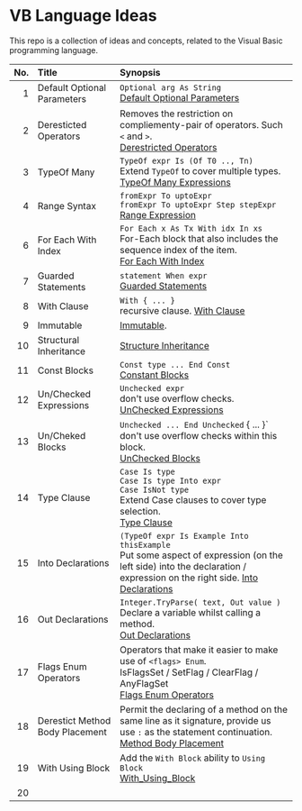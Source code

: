 # VB Language Ideas

This repo is a collection of ideas and concepts, related to the Visual Basic programming language.

|  No.  | **Title**                              | **Synopsis**                                                                     | 
|------:|:---------------------------------------|:---------------------------------------------------------------------------------|
|   1   | Default Optional Parameters            | `Optional arg As String` <br />[Default Optional Parameters](Default_Optional_Parameters.md)                    
|   2   | Deresticted Operators                  | Removes the restriction on compliementy-pair of operators. Such `<` and `>`. <br />  [Derestricted Operators](Derestricted_Operators.md) |     
|   3   | TypeOf Many                            | `TypeOf expr Is (Of T0 .., Tn)` <br /> Extend `TypeOf` to cover multiple types. <br /> [TypeOf Many Expressions](TypeOf_Many.md)                    
|   4   | Range Syntax                           | `fromExpr To uptoExpr` <br /> `fromExpr To uptoExpr Step stepExpr` <br /> [Range Expression](RangeExpression.md)                |   5   | ZIP Query Syntax                       | `From x In xs Zip y In ys` <br /> [Linq Zip Clause](Linq_Zip_Clause.md)
|   6   | For Each With Index                    | `For Each x As Tx With idx In xs` <br /> For-Each block that also includes the sequence index of the item. <br /> [For Each With Index](For_Each_With_Index.md)                    
|   7   | Guarded Statements                     | `statement When expr` <br /> [Guarded Statements](Guarded_Statements.md)                                        
|   8   | With Clause                            | `With { ... }` <br /> recursive clause. [With Clause](WithClause.md)
|   9   | Immutable                              | [Immutable](Immutable.md).
|  10   | Structural Inheritance                 | [Structure Inheritance](StructureInheritance.md)
|  11   | Const Blocks                           | ```Const type ... End Const ``` <br />[Constant Blocks](Constant_Block.md)
|  12   | Un/Checked Expressions                 | `Unchecked expr` <br /> don't use overflow checks. <br /> [UnChecked Expressions](UnChecked_Expression.md)
|  13   | Un/Cheked Blocks                       | `Unchecked ... End Unchecked` { ... }` <br /> don't use overflow checks within this block. <br /> [UnChecked Blocks](UnChecked_Blocks.md)
|  14   | Type Clause                            | `Case Is type` <br /> `Case Is type Into expr` <br /> `Case IsNot type` <br /> Extend Case clauses to cover type selection. <br /> [Type Clause](Type_Clauses.md)
|  15   | Into Declarations                      | `(TypeOf expr Is Example Into thisExample` <br /> Put some aspect of expression (on the left side) into the declaration / expression on the right side. [Into Declarations](Into_Declarations.md)
|  16   | Out Declarations                       | `Integer.TryParse( text, Out value )` <br /> Declare a variable whilst calling a method. <br /> [Out Declarations](Out_Declarations.md)
|  17   | Flags Enum Operators                   | Operators that make it easier to make use of `<flags> Enum`. <br /> IsFlagsSet / SetFlag / ClearFlag / AnyFlagSet <br /> [Flags Enum Operators](Flags_Enum_Operators.md)
|  18   | Derestict Method Body Placement        | Permit the declaring of a method on the same line as it signature, provide us use ` : ` as the statement continuation. <br /> [Method Body Placement](Method_Body_Placement.md) 
|  19   | With Using Block                       | Add the `With Block` ability to `Using Block` <br /> [With_Using_Block](With_Using_Block.md)
|  20   |                                        |
